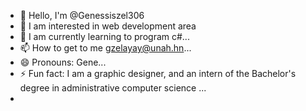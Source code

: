 - 👋 Hello, I'm @Genessiszel306
- 👀 I am interested in web development area 
- 🌱 I am currently learning to program c#...
- 📫 How to get to me gzelayay@unah.hn...
- 😄 Pronouns: Gene...
- ⚡ Fun fact: I am a graphic designer, and an intern of the Bachelor's degree in administrative computer science ...
- 
<!---
Genessiszel306/Genessiszel306 is a ✨ special ✨ repository because its `README.md` (this file) appears on your GitHub profile.
You can click the Preview link to take a look at your changes.
--->
